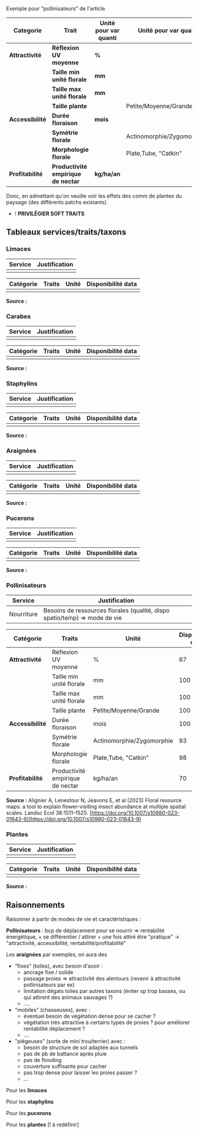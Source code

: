 
Exemple pour "pollinisateurs" de l'article

| **Categorie**     | **Trait**                            | **Unité pour var quanti** | Unité pour var quali      | % données disponibles |
| ----------------- | ------------------------------------ | ------------------------- | ------------------------- | --------------------- |
| **Attractivité**  | **Réflexion UV moyenne**             | **%**                     |                           | 67                    |
|                   | **Taille min unité florale**         | **mm**                    |                           | 100                   |
|                   | **Taille max unité florale**         | **mm**                    |                           | 100                   |
|                   | **Taille plante**                    |                           | Petite/Moyenne/Grande     | 100                   |
| **Accessibilité** | **Durée floraison**                  | **mois**                  |                           | 100                   |
|                   | **Symétrie florale**                 |                           | Actinomorphie/Zygomorphie | 93                    |
|                   | **Morphologie florale**              |                           | Plate,Tube, "Catkin"      | 98                    |
| **Profitabilité** | **Productivité empirique de nectar** | **kg/ha/an**              |                           | 70                    |

Donc, en admettant qu'on veuille voir les effets des comm de plantes du paysage (des différents patchs existants)

- ! **PRIVILÉGIER SOFT TRAITS**

## Tableaux services/traits/taxons
### Limaces

| Service        | Justification |
| -------------- | ------------- |
|                |               |

| Catégorie | Traits | Unité | Disponibilité data |
| --------- | ------ | ----- | ------------------ |
|           |        |       |                    |
**Source :**
### Carabes

| Service | Justification |
| ------- | ------------- |
|         |               |

| Catégorie | Traits | Unité | Disponibilité data |
| --------- | ------ | ----- | ------------------ |
|           |        |       |                    |
**Source :**
### Staphylins

| Service | Justification |
| ------- | ------------- |
|         |               |

| Catégorie | Traits | Unité | Disponibilité data |
| --------- | ------ | ----- | ------------------ |
|           |        |       |                    |
**Source :**
### Araignées 

| Service        | Justification |
| -------------- | ------------- |
|                |               |

| Catégorie | Traits | Unité | Disponibilité data |
| --------- | ------ | ----- | ------------------ |
|           |        |       |                    |
**Source :**
### Pucerons

| Service        | Justification |
| -------------- | ------------- |
|                |               |

| Catégorie | Traits | Unité | Disponibilité data |
| --------- | ------ | ----- | ------------------ |
|           |        |       |                    |
**Source :**
### Pollinisateurs 

| Service    | Justification                                                              |
| ---------- | -------------------------------------------------------------------------- |
| Nourriture | Besoins de ressources florales (qualité, dispo spatio/temp) => mode de vie |

| Catégorie         | Traits                               | Unité                     | Disponibilité data |
| ----------------- | ------------------------------------ | ------------------------- | ------------------ |
| **Attractivité**  | Réflexion UV moyenne             | %                         | 67                 |
|                   | Taille min unité florale         | mm                        | 100                |
|                   | Taille max unité florale         | mm                        | 100                |
|                   | Taille plante                    | Petite/Moyenne/Grande     | 100                |
| **Accessibilité** | Durée floraison                  | mois                      | 100                |
|                   | Symétrie florale                 | Actinomorphie/Zygomorphie | 93                 |
|                   | Morphologie florale              | Plate,Tube, "Catkin"      | 98                 |
| **Profitabilité** | Productivité empirique de nectar | kg/ha/an                  | 70                 |
**Source :** Alignier A, Lenestour N, Jeavons E, et al (2023) Floral resource maps: a tool to explain flower-visiting insect abundance at multiple spatial scales. Landsc Ecol 38:1511–1525. [https://doi.org/10.1007/s10980-023-01643-9](https://doi.org/10.1007/s10980-023-01643-9)
### Plantes

| Service        | Justification |
| -------------- | ------------- |
|                |               |

| Catégorie | Traits | Unité | Disponibilité data |
| --------- | ------ | ----- | ------------------ |
|           |        |       |                    |
**Source :**






## Raisonnements

Raisonner à partir de modes de vie et caractéristiques : 

**Pollinisateurs** : bcp de déplacement pour se nourrir => rentabilité énergétique, + se différentier / attirer + une fois attiré être "pratique" → "attractivité, accessibilité, rentabilité/profitabilité"

Les **araignées** par exemples, on aura des
- "fixes" (toiles), avec besoin d'avoir : 
	- ancrage fixe / solide
	- passage proies => attractivité des alentours (revenir à attractivité pollinisateurs par ex)
	- limitation dégats toiles par autres taxons (éviter sp trop basses, ou qui attirent des animaux sauvages ?)
	- ....
- "mobiles" (chasseuses), avec :
	- éventuel besoin de végétation dense pour se cacher ?
	- végétation très attractive à certains types de proies ? pour améliorer rentabilité déplacement ?
	- ....
- "piégeuses" (sorte de mini trou/terrier) avec :
	- besoin de structure de sol adaptée aux tunnels
	- pas de pb de battance après pluie
	- pas de flooding
	- couverture suffisante pour cacher
	- pas trop dense pour laisser les proies passer ?
	- ...

Pour les **limaces**


Pour les **staphylins**


Pour les **pucerons**


Pour les **plantes** [! à redéfinir]

